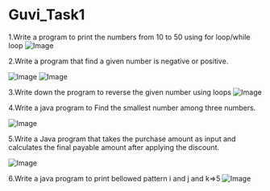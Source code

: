 # Guvi_Task1
1.Write a program to print the numbers from 10 to 50 using for loop/while loop
![Image](https://github.com/user-attachments/assets/7eacfd7e-c4ec-4319-a2cf-1027bb72dbfb)

2.Write a program that find a given number is negative or positive.

![Image](https://github.com/user-attachments/assets/dbe80f02-35b0-4c80-8b48-30c7ce9bc598)
![Image](https://github.com/user-attachments/assets/1f35769a-1667-4b6b-8402-d7ffa030d6e9)

3.Write down the program to reverse the given number using loops
![Image](https://github.com/user-attachments/assets/b0854fd4-486e-4866-ac9a-6f16e765efec)

4.Write a java program to Find the smallest number among three numbers.

![Image](https://github.com/user-attachments/assets/37b4203e-e0ec-48cf-af66-34020ee60925)

5.Write a Java program that takes the purchase amount as input and calculates the final payable amount after applying the discount.

![Image](https://github.com/user-attachments/assets/31fe8735-f56c-4dba-9094-09b6f03d3375)

6.Write a java program to print bellowed pattern i and j and k=>5
![Image](https://github.com/user-attachments/assets/a9f5f0eb-7d24-482b-8e07-82dbe6d79459)
